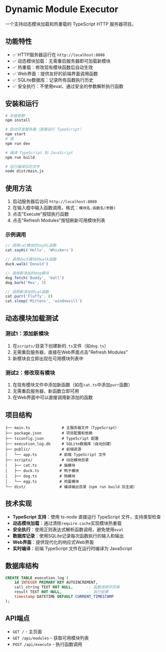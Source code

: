 # Dynamic Module Executor

一个支持动态模块加载和热重载的 TypeScript HTTP 服务器项目。

## 功能特性

- ✅ HTTP服务器运行在 `http://localhost:8080`
- ✅ 动态模块加载：无需重启服务器即可加载新模块
- ✅ 热重载：修改现有模块函数后自动生效
- ✅ Web界面：提供友好的前端界面调用函数
- ✅ SQLite数据库：记录所有函数执行历史
- ✅ 安全执行：不使用eval，通过安全的参数解析执行函数

## 安装和运行

```bash
# 安装依赖
npm install

# 启动开发服务器（直接运行 TypeScript）
npm start
# 或
npm run dev

# 编译 TypeScript 到 JavaScript
npm run build

# 运行编译后的文件
node dist/main.js
```

## 使用方法

1. 启动服务器后访问 `http://localhost:8080`
2. 在输入框中输入函数调用，格式：`模块名.函数名(参数)`
3. 点击"Execute"按钮执行函数
4. 点击"Refresh Modules"按钮刷新可用模块列表

### 示例调用

```javascript
// 调用cat模块的sayHi函数
cat.sayHi('Hello', 'Whiskers')

// 调用duck模块的walk函数
duck.walk('Donald')

// 调用新添加的dog模块
dog.fetch('Buddy', 'ball')
dog.bark('Rex', 3)

// 调用新添加的cat函数
cat.purr('Fluffy', 8)
cat.sleep('Mittens', 'windowsill')
```

## 动态模块加载测试

### 测试1：添加新模块
1. 在`scripts/`目录下创建新的`.ts`文件（如`dog.ts`）
2. 无需重启服务器，直接在Web界面点击"Refresh Modules"
3. 新模块会立即出现在可用模块列表中

### 测试2：修改现有模块
1. 在现有模块文件中添加新函数（如在`cat.ts`中添加`purr`函数）
2. 无需重启服务器，新函数立即可用
3. 在Web界面中可以直接调用新添加的函数

## 项目结构

```
├── main.ts              # 主服务器文件（TypeScript）
├── package.json         # 项目配置和依赖
├── tsconfig.json        # TypeScript 配置
├── execution_log.db     # SQLite数据库（自动创建）
├── public/              # 前端资源
│   └── app.ts          # 前端 TypeScript 文件
├── scripts/             # 动态模块目录
│   ├── cat.ts          # 猫模块
│   ├── duck.ts         # 鸭子模块
│   ├── dog.ts          # 狗模块
│   └── egg.ts          # 鸡蛋模块
└── dist/               # 编译输出目录（npm run build 后生成）
```

## 技术实现

- **TypeScript 支持**：使用 ts-node 直接运行 TypeScript 文件，支持类型检查
- **动态模块加载**：通过清除`require.cache`实现模块热重载
- **安全执行**：使用正则表达式解析函数调用，避免使用`eval`
- **数据库记录**：使用SQLite记录每次函数执行的输入和输出
- **Web界面**：提供现代化的响应式Web界面
- **实时编译**：前端 TypeScript 文件在运行时编译为 JavaScript

## 数据库结构

```sql
CREATE TABLE execution_log (
    id INTEGER PRIMARY KEY AUTOINCREMENT,
    call_string TEXT NOT NULL,      -- 函数调用字符串
    result TEXT NOT NULL,           -- 执行结果
    timestamp DATETIME DEFAULT CURRENT_TIMESTAMP
);
```

## API端点

- `GET /` - 主页面
- `GET /api/modules` - 获取可用模块列表
- `POST /api/execute` - 执行函数调用